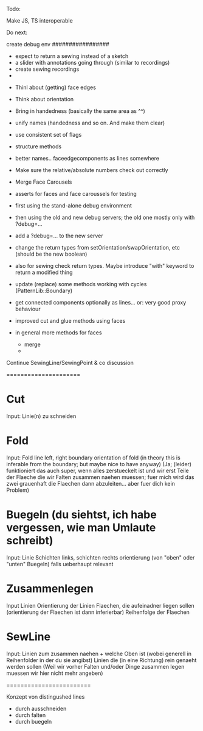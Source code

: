 Todo:

Make JS, TS interoperable

Do next:

create debug env
#################

- expect to return a sewing instead of a sketch
- a slider with annotations going through (similar to recordings)
- create sewing recordings
-

* Thinl about (getting) face edges
* Think about orientation
* Bring in handedness (basically the same area as ^^)
* unify names (handedness and so on. And make them clear)
* use consistent set of flags
* structure methods
* better names.. faceedgecomponents as lines somewhere

* Make sure the relative/absolute numbers check out correctly
* Merge Face Carousels

* asserts for faces and face caroussels for testing
* first using the stand-alone debug environment
* then using the old and new debug servers; the old one mostly only with ?debug=...
* add a ?debug=... to the new server
* change the return types from setOrientation/swapOrientation, etc (should be the new boolean)
* also for sewing check return types. Maybe introduce "with" keyword to return a modified thing
* update (replace) some methods working with cycles (PatternLib::Boundary)
* get connected components optionally as lines... or: very good proxy behaviour
* improved cut and glue methods using faces
* in general more methods for faces
    - merge
    -

Continue SewingLine/SewingPoint & co discussion

=====================

# Cut

Input:
Linie(n) zu schneiden

# Fold

Input:
Fold line
left, right boundary
orientation of fold (in theory this is inferable from the boundary; but maybe nice to have anyway)
(Ja; (leider) funktioniert das auch super, wenn alles zerstueckelt ist und wir erst Teile der Flaeche die wir Falten zusammen naehen muessen; fuer mich wird das zwei grauenhaft die Flaechen dann abzuleiten... aber fuer dich kein Problem)

# Buegeln (du siehtst, ich habe vergessen, wie man Umlaute schreibt)

Input:
Linie
Schichten links, schichten rechts
orientierung (von "oben" oder "unten" Buegeln) falls ueberhaupt relevant

# Zusammenlegen

Input
Linien
Orientierung der Linien
Flaechen, die aufeinadner liegen sollen (orientierung der Flaechen ist dann inferierbar)
Reihenfolge der Flaechen

# SewLine

Input:
Linien zum zusammen naehen + welche Oben ist (wobei generell in Reihenfolder in der du sie angibst)
Linien die (in eine Richtung) rein genaeht werden sollen
(Weil wir vorher Falten und/oder Dinge zusammen legen muessen wir hier nicht mehr angeben)

========================

Konzept von distingushed lines

- durch ausschneiden
- durch falten
- durch buegeln
